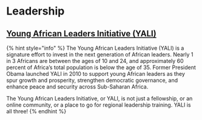 # Leadership

## [Young African Leaders Initiative \(YALI\)](https://yali.state.gov/)

{% hint style="info" %}
The Young African Leaders Initiative (YALI) is a signature effort to invest in the next generation of African leaders. Nearly 1 in 3 Africans are between the ages of 10 and 24, and approximately 60 percent of Africa’s total population is below the age of 35. Former President Obama launched YALI in 2010 to support young African leaders as they spur growth and prosperity, strengthen democratic governance, and enhance peace and security across Sub-Saharan Africa.

The Young African Leaders Initiative, or YALI, is not just a fellowship, or an online community, or a place to go for regional leadership training. YALI is all three!
{% endhint %}
